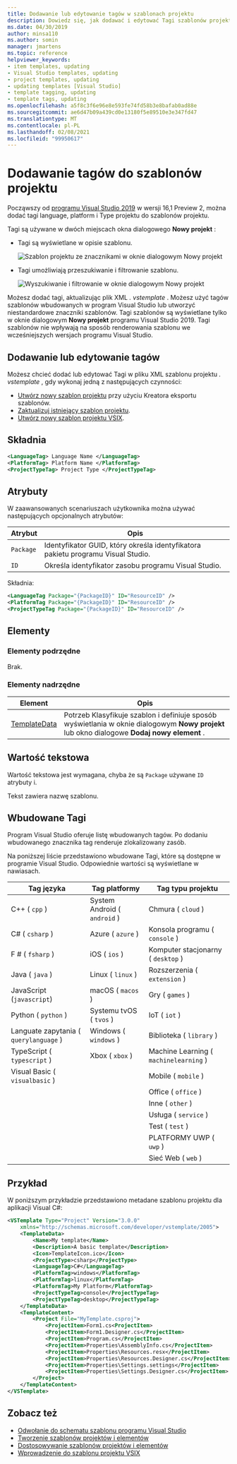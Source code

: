 ```yaml
---
title: Dodawanie lub edytowanie tagów w szablonach projektu
description: Dowiedz się, jak dodawać i edytować Tagi szablonów projektów w programie Visual Studio.
ms.date: 04/30/2019
author: minsa110
ms.author: somin
manager: jmartens
ms.topic: reference
helpviewer_keywords:
- item templates, updating
- Visual Studio templates, updating
- project templates, updating
- updating templates [Visual Studio]
- template tagging, updating
- template tags, updating
ms.openlocfilehash: a5f8c3f6e96e8e593fe74fd58b3e8bafab0ad88e
ms.sourcegitcommit: ae6d47b09a439cd0e13180f5e89510e3e347fd47
ms.translationtype: MT
ms.contentlocale: pl-PL
ms.lasthandoff: 02/08/2021
ms.locfileid: "99950617"
---
```

# <a name="add-tags-to-project-templates"></a>Dodawanie tagów do szablonów projektu

Począwszy od [programu Visual Studio 2019](https://visualstudio.microsoft.com/downloads/) w wersji 16,1 Preview 2, można dodać tagi language, platform i Type projektu do szablonów projektu. 

Tagi są używane w dwóch miejscach okna dialogowego **Nowy projekt** :

- Tagi są wyświetlane w opisie szablonu.

   ![Szablon projektu ze znacznikami w oknie dialogowym Nowy projekt](media/npd-item-with-template-tags.png)

- Tagi umożliwiają przeszukiwanie i filtrowanie szablonu.

   ![Wyszukiwanie i filtrowanie w oknie dialogowym Nowy projekt](media/npd-search-and-filter.png)

Możesz dodać tagi, aktualizując plik XML *. vstemplate* . Możesz użyć tagów szablonów wbudowanych w program Visual Studio lub utworzyć niestandardowe znaczniki szablonów. Tagi szablonów są wyświetlane tylko w oknie dialogowym **Nowy projekt** programu Visual Studio 2019. Tagi szablonów nie wpływają na sposób renderowania szablonu we wcześniejszych wersjach programu Visual Studio.

## <a name="add-or-edit-tags"></a>Dodawanie lub edytowanie tagów

Możesz chcieć dodać lub edytować Tagi w pliku XML szablonu projektu *. vstemplate* , gdy wykonaj jedną z następujących czynności:

* [Utwórz nowy szablon projektu](how-to-create-project-templates.md) przy użyciu Kreatora eksportu szablonów.
* [Zaktualizuj istniejący szablon projektu](how-to-update-existing-templates.md).
* [Utwórz nowy szablon projektu VSIX](../extensibility/getting-started-with-the-vsix-project-template.md).

## <a name="syntax"></a>Składnia

```xml
<LanguageTag> Language Name </LanguageTag>
<PlatformTag> Platform Name </PlatformTag>
<ProjectTypeTag> Project Type </ProjectTypeTag>
```

## <a name="attributes"></a>Atrybuty

W zaawansowanych scenariuszach użytkownika można używać następujących opcjonalnych atrybutów:

|Atrybut|Opis|
|---------------|-----------------|
|`Package`|Identyfikator GUID, który określa identyfikatora pakietu programu Visual Studio.|
|`ID`|Określa identyfikator zasobu programu Visual Studio.|

Składnia:

```xml
<LanguageTag Package="{PackageID}" ID="ResourceID" />
<PlatformTag Package="{PackageID}" ID="ResourceID" />
<ProjectTypeTag Package="{PackageID}" ID="ResourceID" />
```

## <a name="elements"></a>Elementy

### <a name="child-elements"></a>Elementy podrzędne

Brak.

### <a name="parent-elements"></a>Elementy nadrzędne

|Element|Opis|
|-------------|-----------------|
|[TemplateData](../extensibility/templatedata-element-visual-studio-templates.md)|Potrzeb Klasyfikuje szablon i definiuje sposób wyświetlania w oknie dialogowym **Nowy projekt** lub okno dialogowe **Dodaj nowy element** .|

## <a name="text-value"></a>Wartość tekstowa

Wartość tekstowa jest wymagana, chyba że są `Package` używane `ID` atrybuty i.

Tekst zawiera nazwę szablonu.

## <a name="built-in-tags"></a>Wbudowane Tagi

Program Visual Studio oferuje listę wbudowanych tagów. Po dodaniu wbudowanego znacznika tag renderuje zlokalizowany zasób. 

Na poniższej liście przedstawiono wbudowane Tagi, które są dostępne w programie Visual Studio. Odpowiednie wartości są wyświetlane w nawiasach.

| Tag języka | Tag platformy | Tag typu projektu |
| -- | -- | -- |
| C++ ( `cpp` ) | System Android ( `android` ) | Chmura ( `cloud` ) |
| C# ( `csharp` ) | Azure ( `azure` ) | Konsola programu ( `console` ) |
| F # ( `fsharp` ) | iOS ( `ios` ) | Komputer stacjonarny ( `desktop` ) |
| Java ( `java` ) | Linux ( `linux` ) | Rozszerzenia ( `extension` ) |
| JavaScript (`javascript`) | macOS ( `macos` ) | Gry ( `games` ) |
| Python ( `python` ) | Systemu tvOS ( `tvos` ) | IoT ( `iot` ) |
| Languate zapytania ( `querylanguage` ) | Windows ( `windows` ) | Biblioteka ( `library` ) |
| TypeScript ( `typescript` ) | Xbox ( `xbox` ) | Machine Learning ( `machinelearning` ) |
| Visual Basic ( `visualbasic` ) | | Mobile ( `mobile` ) |
| | | Office ( `office` ) |
| | | Inne ( `other` ) |
| | | Usługa ( `service` ) |
| | | Test ( `test` ) |
| | | PLATFORMY UWP ( `uwp` ) |
| | | Sieć Web ( `web` ) |

## <a name="example"></a>Przykład

W poniższym przykładzie przedstawiono metadane szablonu projektu dla aplikacji Visual C#:

```xml
<VSTemplate Type="Project" Version="3.0.0"
    xmlns="http://schemas.microsoft.com/developer/vstemplate/2005">
    <TemplateData>
        <Name>My template</Name>
        <Description>A basic template</Description>
        <Icon>TemplateIcon.ico</Icon>
        <ProjectType>csharp</ProjectType>
        <LanguageTag>C#</LanguageTag>
        <PlatformTag>windows</PlatformTag>
        <PlatformTag>linux</PlatformTag>
        <PlatformTag>My Platform</PlatformTag>
        <ProjectTypeTag>console</ProjectTypeTag>
        <ProjectTypeTag>desktop</ProjectTypeTag>
    </TemplateData>
    <TemplateContent>
        <Project File="MyTemplate.csproj">
            <ProjectItem>Form1.cs<ProjectItem>
            <ProjectItem>Form1.Designer.cs</ProjectItem>
            <ProjectItem>Program.cs</ProjectItem>
            <ProjectItem>Properties\AssemblyInfo.cs</ProjectItem>
            <ProjectItem>Properties\Resources.resx</ProjectItem>
            <ProjectItem>Properties\Resources.Designer.cs</ProjectItem>
            <ProjectItem>Properties\Settings.settings</ProjectItem>
            <ProjectItem>Properties\Settings.Designer.cs</ProjectItem>
        </Project>
    </TemplateContent>
</VSTemplate>
```

## <a name="see-also"></a>Zobacz też

- [Odwołanie do schematu szablonu programu Visual Studio](../extensibility/visual-studio-template-schema-reference.md)
- [Tworzenie szablonów projektów i elementów](creating-project-and-item-templates.md)
- [Dostosowywanie szablonów projektów i elementów](customizing-project-and-item-templates.md)
- [Wprowadzenie do szablonu projektu VSIX](../extensibility/getting-started-with-the-vsix-project-template.md)
